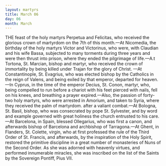 ```yaml
---
layout: martyrs
title: March 06
day: 06
month: March
---
```

THE feast of the holy martyrs Perpetua and
Felicitas, who received the glorious crown of martyrdom on the 7th of this month.&mdash;At Nicomedia,
the birthday of the holy martyrs Victor and Victorinus, who were, with Claudian and his wife Bassa,
subjected to many torments during three years and
were then thrust into prison, where they ended the
pilgrimage of life.&mdash;A.t Tortona, St. Marcian, bishop
and martyr, who received the crown of immortality
by being killed under Trajan for the glory of Christ.
&mdash;At Constantinople, St. Evagrius, who was elected
bishop by the Catholics in the reign of Valens, and
being exiled by that emperor, departed for heaven.&mdash;In Cyprus, in the time of the emperor Decius, St.
Conon, martyr, who, being compelled to run before
a chariot with his feet pierced with nails, fell on
his knees, and breathing a prayer expired.&mdash;Also,
the passion of forty-two holy martyrs, who were
arrested in Amorium, and taken to Syria, where they
received the palm of martyrdom. after a valiant
combat.&mdash;At Bologna, St. Basil, bishop, who was
consecrated by pope St. Sylvester, and by word and
example governed with great holiness the church
entrusted to his care.&mdash;At Barcelona, in Spain,
blessed Ollegarius, who was first a canon, and afterwards bishop of Barcelona and archbishop of Tarragona.&mdash;At Ghent, in Flanders, St. Colette, virgin,
who at first professed the rule of the Third Order
of St. Francis, and afterwards, by the inspiration
of the Holy Spirit, restored the primitive discipline
in a great number of monasteries of Nuns of the
Second Order. As she was adorned with heavenly
virtues, and performed innumerable miracles, she
was inscribed on the list of the Saints by the Sovereign Pontiff, Pius VII.


